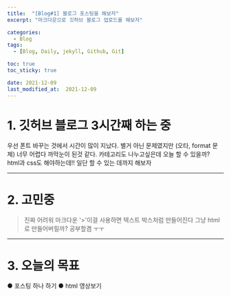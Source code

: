 ```yaml
---
title:  "[Blog#1] 블로그 포스팅을 해보자"
excerpt: "마크다운으로 깃허브 블로그 업로드를 해보자"

categories:
  - Blog
tags:
  - [Blog, Daily, jekyll, Github, Git]

toc: true
toc_sticky: true

date: 2021-12-09
last_modified_at:  2021-12-09
---
```


# 1. 깃허브 블로그 3시간째 하는 중
우선 폰트 바꾸는 것에서 시간이 많이 지났다. 별거 아닌 문제였지만 (오타, format 문제)
너무 어렵다 까막눈이 된것 같다. 카테고리도 나누고싶은데 오늘 할 수 있을까?
html과 css도 해야하는데!!
일단 할 수 있는 데까지 해보자

--------------------------
# 2. 고민중
> 진짜 어려워 마크다운
>'>'이걸 사용하면 텍스트 박스처럼 만들어진다
> 그냥 html로 만들어버릴까? 공부할겸 ㅜㅜ

--------------------
# 3. 오늘의 목표
● 포스팅 하나 하기
    ● html 영상보기

